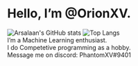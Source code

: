 # Hello, I’m @OrionXV.

![Arsalaan's GitHub stats](https://github-readme-stats.vercel.app/api?username=OrionXV&count_private=true&theme=blue-green&show_icons=true)
![Top Langs](https://github-readme-stats.vercel.app/api/top-langs/?username=OrionXV&theme=blue-green)  
I’m a Machine Learning enthusiast.  
I do Competetive programming as a hobby.  
Message me on discord: PhantomXV#9401
